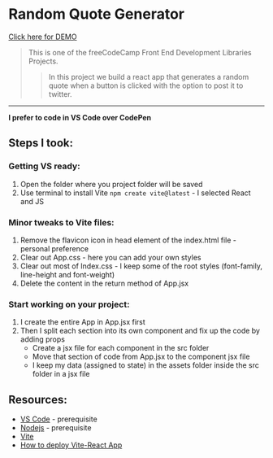 # Random Quote Generator  
[Click here for DEMO](https://createdbycc.github.io/random-quote-machine-freecodecamp/)  

> This is one of the freeCodeCamp Front End Development Libraries Projects.
>> In this project we build a react app that generates a random quote when a button is clicked with the option to post it to twitter.
***
**I prefer to code in VS Code over CodePen**
## Steps I took:
### Getting VS ready:
1. Open the folder where you project folder will be saved
2. Use terminal to install Vite `npm create vite@latest` - I selected React and JS
### Minor tweaks to Vite files:
1. Remove the flavicon icon in head element of the index.html file - personal preference
2. Clear out App.css - here you can add your own styles
3. Clear out most of Index.css - I keep some of the root styles (font-family, line-height and font-weight)
4. Delete the content in the return method of App.jsx
### Start working on your project:
1. I create the entire App in App.jsx first
2. Then I split each section into its own component and fix up the code by adding props
   - Create a jsx file for each component in the src folder
   - Move that section of code from App.jsx to the component jsx file
   - I keep my data (assigned to state) in the assets folder inside the src folder in a jsx file
## Resources:
- [VS Code](https://code.visualstudio.com/) - prerequisite
- [Nodejs](https://nodejs.org/en/download) - prerequisite
- [Vite](https://vitejs.dev/guide/)
- [How to deploy Vite-React App](https://blog.devgenius.io/how-to-deploy-your-vite-react-app-to-github-pages-with-and-without-react-router-b060d912b10e)
